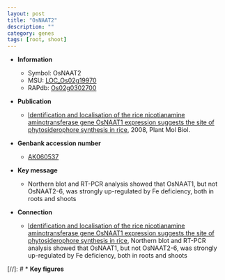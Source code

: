 ```yaml
---
layout: post
title: "OsNAAT2"
description: ""
category: genes
tags: [root, shoot]
---
```


* **Information**  
    + Symbol: OsNAAT2  
    + MSU: [LOC_Os02g19970](http://rice.plantbiology.msu.edu/cgi-bin/ORF_infopage.cgi?orf=LOC_Os02g19970)  
    + RAPdb: [Os02g0302700](http://rapdb.dna.affrc.go.jp/viewer/gbrowse_details/irgsp1?name=Os02g0302700)  

* **Publication**  
    + [Identification and localisation of the rice nicotianamine aminotransferase gene OsNAAT1 expression suggests the site of phytosiderophore synthesis in rice](http://www.ncbi.nlm.nih.gov/pubmed?term=Identification+and+localisation+of+the+rice+nicotianamine+aminotransferase+gene+OsNAAT1+expression+suggests+the+site+of+phytosiderophore+synthesis+in+rice%5BTitle%5D), 2008, Plant Mol Biol.

* **Genbank accession number**  
    + [AK060537](http://www.ncbi.nlm.nih.gov/nuccore/AK060537)

* **Key message**  
    + Northern blot and RT-PCR analysis showed that OsNAAT1, but not OsNAAT2-6, was strongly up-regulated by Fe deficiency, both in roots and shoots

* **Connection**  
    + [Identification and localisation of the rice nicotianamine aminotransferase gene OsNAAT1 expression suggests the site of phytosiderophore synthesis in rice](http://www.ncbi.nlm.nih.gov/pubmed?term=Identification+and+localisation+of+the+rice+nicotianamine+aminotransferase+gene+OsNAAT1+expression+suggests+the+site+of+phytosiderophore+synthesis+in+rice%5BTitle%5D), Northern blot and RT-PCR analysis showed that OsNAAT1, but not OsNAAT2-6, was strongly up-regulated by Fe deficiency, both in roots and shoots

[//]: # * **Key figures**  


